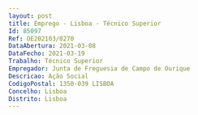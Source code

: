 ```yaml
--- 
layout: post
title: Emprego - Lisboa - Técnico Superior
Id: 85097
Ref: OE202103/0270
DataAbertura: 2021-03-08
DataFecho: 2021-03-19
Trabalho: Técnico Superior
Empregador: Junta de Freguesia de Campo de Ourique
Descricao: Ação Social
CodigoPostal: 1350-039 LISBOA
Concelho: Lisboa
Distrito: Lisboa
--- 
```

